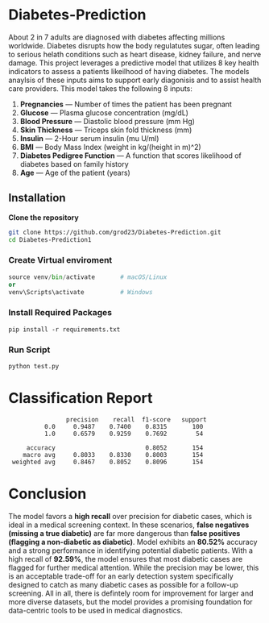 # Diabetes-Prediction
About 2 in 7 adults are diagnosed with diabetes affecting millions worldwide. Diabetes disrupts how the body regulatutes sugar, often leading to serious helath conditions such as heart disease, kidney failure, and nerve damage. This project leverages a predictive model that utilizes 8 key health indicators to assess a patients likeilhood of having diabetes. The models anaylsis of these inputs aims to support early diagonisis and to assist health care providers. 
This model takes the following 8 inputs: 
1. **Pregnancies** — Number of times the patient has been pregnant
2. **Glucose** — Plasma glucose concentration (mg/dL)
3. **Blood Pressure** — Diastolic blood pressure (mm Hg)
4. **Skin Thickness** — Triceps skin fold thickness (mm)
5. **Insulin** — 2-Hour serum insulin (mu U/ml)
6. **BMI** — Body Mass Index (weight in kg/(height in m)^2)
7. **Diabetes Pedigree Function** — A function that scores likelihood of diabetes based on family history
8. **Age** — Age of the patient (years)
## Installation
**Clone the repository**
```bash
git clone https://github.com/grod23/Diabetes-Prediction.git
cd Diabetes-Prediction1
```

### Create Virtual enviroment
```python -m venv venv
source venv/bin/activate       # macOS/Linux
or
venv\Scripts\activate          # Windows
```
### Install Required Packages
```
pip install -r requirements.txt
```
### Run Script
```
python test.py
```
# Classification Report

```
                precision    recall  f1-score   support
          0.0     0.9487    0.7400    0.8315       100
          1.0     0.6579    0.9259    0.7692        54

     accuracy                         0.8052       154
    macro avg     0.8033    0.8330    0.8003       154
 weighted avg     0.8467    0.8052    0.8096       154 
```
# Conclusion

The model favors a **high recall** over precision for diabetic cases, which is ideal in a medical screening context. In these scenarios, **false negatives (missing a true diabetic)** are far more dangerous than **false positives (flagging a non-diabetic as diabetic)**. Model exhibits an **80.52%** accuracy and a strong performance in identifying potential diabetic patients. With a high recall of **92.59%**, the model ensures that most diabetic cases are flagged for further medical attention. While the precision may be lower, this is an acceptable trade-off for an early detection system specifically designed to catch as many diabetic cases as possible for a follow-up screening. All in all, there is defintely room for improvement for larger and more diverse datasets, but the model provides a promising foundation for data-centric tools to be used in medical diagnostics. 

